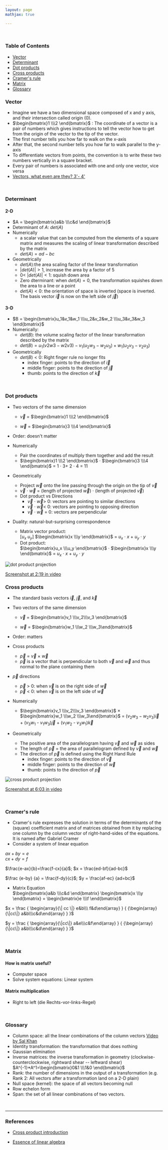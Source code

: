 ```yaml
---
layout: page
mathjax: true

---
```


<br>

### Table of Contents
- [Vector](#vector)
- [Determinant](#determinant)
- [Dot products](#dot-products)
- [Cross products](#cross-products)
- [Cramer's rule](#cramer-rule)
- [Matrix](#matrix)
- [Glossary](#glossary)


### Vector
  * Imagine we have a two dimensional space composed of x and y axis, and their intersection called origin (0).
  * $\begin{bmatrix}1 \\\2 \end{bmatrix}$ : The coordinate of a vector is a pair of numbers which gives instructions to tell the vector how to get from the origin of the vector to the tip of the vector.
  * The first number tells you how far to walk on the x-axis
  * After that, the second number tells you how far to walk parallel to the y-axis
  * To differentiate vectors from points, the convention is to write these two numbers vertically in a square bracket.
  * Every pair of numbers is associated with one and only one vector, vice versa
  * [Vectors, what even are they? 3'- 4'](https://www.youtube.com/watch?v=fNk_zzaMoSs&list=PLZHQObOWTQDPD3MizzM2xVFitgF8hE_ab)

<br>

### Determinant
#### 2-D
  * $A = \begin{bmatrix}a&b \\\c&d \end{bmatrix}$
  * Determinant of $A$: $det(A)$
  * Numerically
    * a scalar value that can be computed from the elements of a square matrix and measures the scaling of linear transformation described by the matrix
    * $det(A)= ad-bc$
 * Geometrically
      * $det(A)$:the area scaling factor of the linear transformation
      * $\lvert det(A) \rvert > 1$, increase the area by a factor of 5
      * 0< $\lvert det(A) \rvert < 1$: squish down area
      * Zero dterminant: when $det(A) =0$, the transformation squishes down the area to a line or a point
      * $det(A) < 0$:  the orientation of space is inverted (space is inverted. The basis vector $\vec{i}$ is now on the left side of $\vec{j}$)

#### 3-D
  * $B = \begin{bmatrix}u_1&v_1&w_1 \\\u_2&v_2&w_2  \\\u_3&v_3&w_3 \end{bmatrix}$
  * Numerically:
    * $det(B)$: the volume scaling factor of the linear transformation described by the matrix
    * $det(B) = u_1(v2w3-w2v3)-v_1(u_2w_3-w_2u_3)+w_1(u_2v_3-v_2u_3)$
  * Geometrically  
    * $det(B) < 0$: Right finger rule no longer fits
        * index finger: points to the direction of $\vec{i}$
        * middle finger: points to the direction of $\vec{j}$
        * thumb: points to the direction of $\vec{k}$

<br>

### Dot products
 * Two vectors of the same dimension
   * $\vec{v}$ =  $\begin{bmatrix}1 \\\2 \end{bmatrix}$

   * $\vec{w}$  = $\begin{bmatrix}3 \\\4 \end{bmatrix}$
 * Order: doesn't matter
 * Numerically
   * Pair the coordinates of multiply them together and add the result
   * $\begin{bmatrix}1 \\\2 \end{bmatrix}$ $\cdot$  $\begin{bmatrix}3 \\\4 \end{bmatrix}$ =  1 $\cdot$  3+ 2 $\cdot$ 4 = 11

 * Geometrically
   * Project $\vec{w}$ onto the line passing through the origin on the tip of $\vec{v}$  
   * $\vec{v}$ $\cdot$ $\vec{w}$  =  (length of projected  $\vec{w}$) $\cdot$ (length of projected  $\vec{v}$)
   * Dot product vs Directions
     *  $\vec{v}$ $\cdot$ $\vec{w}$> 0: vectors are pointing to similar directions
     *  $\vec{v}$ $\cdot$ $\vec{w}$< 0: vectors are pointing to opposing direction
     * $\vec{v}$ $\cdot$ $\vec{w}$ = 0: vectors are perpendicular

 * Duality: natural-but-surprising correspondence
   * Matrix vector product:  
     [$u_x$ $u_y$] $\begin{bmatrix}x \\\y \end{bmatrix}$ = $u_x$ $\cdot$ $x$ + $u_y$ $\cdot$ $y$
   * Dot product:   
     $\begin{bmatrix}u_x \\\u_y \end{bmatrix}$ $\cdot$ $\begin{bmatrix}x \\\y \end{bmatrix}$ = $u_x$ $\cdot$ $x$ + $u_y$ $\cdot$ $y$

![dot product projection](../src/image/dotproduct.png)  

[Screenshot at 2:19 in video](https://www.youtube.com/watch?v=LyGKycYT2v0&list=PLZHQObOWTQDPD3MizzM2xVFitgF8hE_ab&index=9)
<br>

### Cross products
 * The standard basis vectors $\vec{i}$, $\vec{j}$, and $\vec{k}$
 * Two vectors of the same dimension
   * $\vec{v}$ =  $\begin{bmatrix}v_1 \\\v_2\\\v_3 \end{bmatrix}$

   * $\vec{w}$ = $\begin{bmatrix}w_1 \\\w_2 \\\w_3\end{bmatrix}$
 * Order: matters
 * Cross products
   *  $\vec{p}$ = $\vec{v}$ $\times$ $\vec{w}$
    *  $\vec{p}$ is a vector that is perpendicular to both $\vec{v}$ and $\vec{w}$  and thus normal to the plane containing them

 * $\vec{p}$ directions
   *  $\vec{p}$ > 0: when $\vec{v}$ is on the right side of $\vec{w}$
   *  $\vec{p}$ < 0: when $\vec{v}$ is on the left side of $\vec{w}$

 * Numerically
   * $\begin{bmatrix}v_1 \\\v_2\\\v_3 \end{bmatrix}$  $\times$ $\begin{bmatrix}w_1 \\\w_2 \\\w_3\end{bmatrix}$ = ($v_2w_3 -w_2v_3)\vec{i}$ + ($v_3w_1$ - $v_1w_3)\vec{j}$ + ($v_1w_2$ - $v_3w_1)\vec{k}$

 * Geometrically
   * The positive area of the parallelogram having $\vec{v}$ and $\vec{w}$ as sides
   * The length of $\vec{p}$ = the area of parallelogram defined by $\vec{v}$ and  $\vec{w}$
   * The direction of $\vec{p}$ is defined using the Right Hand Rule
      * index finger: points to the direction of $\vec{v}$
      * middle finger: points to the direction of $\vec{w}$
      * thumb: points to the direction of $\vec{p}$

![cross product projection](../src/image/crossproduct.png)  

[Screenshot at 6:03 in video](https://www.youtube.com/watch?v=eu6i7WJeinw&list=PLZHQObOWTQDPD3MizzM2xVFitgF8hE_ab&index=10)


<br>

### Cramer's rule
* Cramer's rule expresses the solution in terms of the determinants of the (square) coefficient matrix and of matrices obtained from it by replacing one column by the column vector of right-hand-sides of the equations. It is named after Gabriel Cramer  
* Consider a system of linear equation  

$ax + by =e$  
$cx+dy=f$


$\frac{e-ax}{b}=\frac{f-cx}{a}$;  $x = \frac{ed-bf}{ad-bc}$  

 $\frac {e-by} {a} = \frac{f-dy}{c}$;  $y = \frac{af-ec} {ad=bc}$

 * Matrix Equation   
$\begin{bmatrix}a&b \\\c&d \end{bmatrix} \begin{bmatrix}x \\\y \end{bmatrix} =  \begin{bmatrix}e \\\f \end{bmatrix}$   

$x = \frac { \begin{array}{\| cc \|} e&b\\\ f&d\end{array} } { {\begin{array}{\|cc\|} a&b\\\c&d\end{array} } }$

$y = \frac { \begin{array}{\|cc\|} a&e\\\c&f\end{array} } { {\begin{array}{\|cc\|} a&b\\\c&d\end{array} } }$

<br>

### Matrix
#### How is matrix useful?
 * Computer space
 * Solve system equations: Linear system

#### Matrix multiplication
 * Right to left (die Rechts-vor-links-Regel)

<br>

### Glossary
 * Column space: all the linear combinations of the column vectors [Video by Sal Khan](https://www.khanacademy.org/math/linear-algebra/vectors-and-spaces/null-column-space/v/column-space-of-a-matrix)
 * Identity transformation: the transformation that does nothing
 * Gaussian elimination
 * Inverse matrices: the inverse transformation in geometry (clockwise-counterclockwise, rightward shear -- leftward shear)
 $A^{-1}*A^1=\begin{bmatrix}0&1 \\\1&0 \end{bmatrix}$
 * Rank: the number of dimensions in the output of a transformation (e.g. Rank 2: All vectors after a transformation land on a 2-D plain)
 * Null space (kernel): the space of all vectors becoming null  
 * Row echelon form
 * Span: the set of all linear combinations of two vectors.  

 <br>

---

### References
  * [Cross product introduction](https://www.khanacademy.org/math/linear-algebra/vectors-and-spaces/dot-cross-products/v/linear-algebra-cross-product-introduction)

  * [Essence of linear algebra](https://www.youtube.com/watch?v=fNk_zzaMoSs&list=PLZHQObOWTQDPD3MizzM2xVFitgF8hE_ab)
